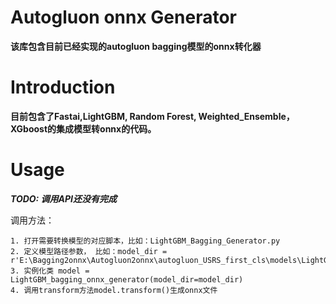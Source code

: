 # Autogluon onnx Generator 
**该库包含目前已经实现的autogluon bagging模型的onnx转化器**

# Introduction 

**目前包含了Fastai,LightGBM, Random Forest, Weighted_Ensemble，XGboost的集成模型转onnx的代码。**

# Usage 

***TODO: 调用API还没有完成***

调用方法：

    1. 打开需要转换模型的对应脚本，比如：LightGBM_Bagging_Generator.py
    2. 定义模型路径参数， 比如：model_dir = r'E:\Bagging2onnx\Autogluon2onnx\autogluon_USRS_first_cls\models\LightGBMLarge_BAG_L1'
    3. 实例化类 model = LightGBM_bagging_onnx_generator(model_dir=model_dir)
    4. 调用transform方法model.transform()生成onnx文件
